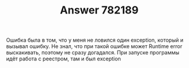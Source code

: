 ﻿---
title: "Answer 782189"
se.owner.user_id: 260772
se.owner.display_name: "Мишаков Максим"
se.owner.link: "https://ru.stackoverflow.com/users/260772/%d0%9c%d0%b8%d1%88%d0%b0%d0%ba%d0%be%d0%b2-%d0%9c%d0%b0%d0%ba%d1%81%d0%b8%d0%bc"
se.answer_id: 782189
se.question_id: 782030
se.post_type: answer
se.score: 0
se.is_accepted: False
---
<p>Ошибка была в том, что у меня не ловился один exception, который и вызывал ошибку. Не знал, что при такой ошибке может Runtime error выскакивать, поэтому не сразу догадался. При запуске программы идёт работа с реестром, там и был exception</p>
